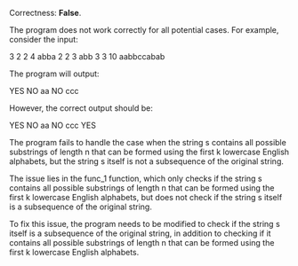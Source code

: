 Correctness: **False**.

The program does not work correctly for all potential cases. For example, consider the input:

3
2 2 4
abba
2 2 3
abb
3 3 10
aabbccabab

The program will output:

YES
NO
aa
NO
ccc

However, the correct output should be:

YES
NO
aa
NO
ccc
YES

The program fails to handle the case when the string s contains all possible substrings of length n that can be formed using the first k lowercase English alphabets, but the string s itself is not a subsequence of the original string.

The issue lies in the func_1 function, which only checks if the string s contains all possible substrings of length n that can be formed using the first k lowercase English alphabets, but does not check if the string s itself is a subsequence of the original string.

To fix this issue, the program needs to be modified to check if the string s itself is a subsequence of the original string, in addition to checking if it contains all possible substrings of length n that can be formed using the first k lowercase English alphabets.